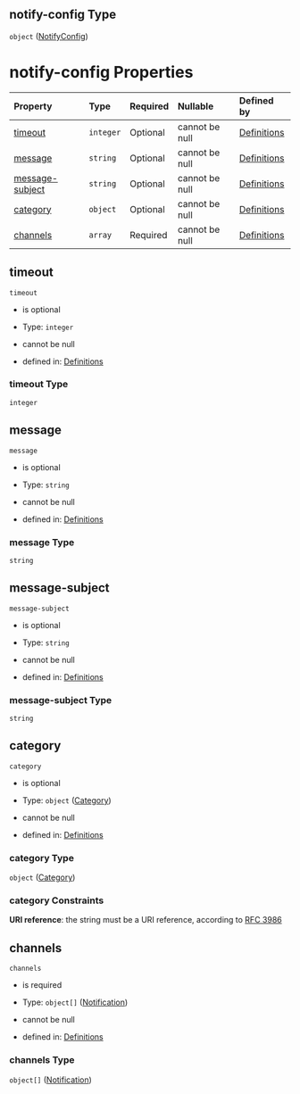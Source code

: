 ## notify-config Type

`object` ([NotifyConfig](definitions-definitions-fortamonitor-properties-notifyconfig.md))

# notify-config Properties

| Property                            | Type      | Required | Nullable       | Defined by                                                                                                                                                                                          |
| :---------------------------------- | :-------- | :------- | :------------- | :-------------------------------------------------------------------------------------------------------------------------------------------------------------------------------------------------- |
| [timeout](#timeout)                 | `integer` | Optional | cannot be null | [Definitions](definitions-definitions-fortamonitor-properties-notifyconfig-properties-timeout.md "#/definitions/fortaMonitor/properties/notify-config/properties/timeout")                 |
| [message](#message)                 | `string`  | Optional | cannot be null | [Definitions](definitions-definitions-fortamonitor-properties-notifyconfig-properties-message.md "#/definitions/fortaMonitor/properties/notify-config/properties/message")                 |
| [message-subject](#message-subject) | `string`  | Optional | cannot be null | [Definitions](definitions-definitions-fortamonitor-properties-notifyconfig-properties-message-subject.md "#/definitions/fortaMonitor/properties/notify-config/properties/message-subject") |
| [category](#category)               | `object`  | Optional | cannot be null | [Definitions](definitions-definitions-category.md "#/definitions/fortaMonitor/properties/notify-config/properties/category")                                                               |
| [channels](#channels)               | `array`   | Required | cannot be null | [Definitions](definitions-definitions-fortamonitor-properties-notifyconfig-properties-channels.md "#/definitions/fortaMonitor/properties/notify-config/properties/channels")               |

## timeout



`timeout`

*   is optional

*   Type: `integer`

*   cannot be null

*   defined in: [Definitions](definitions-definitions-fortamonitor-properties-notifyconfig-properties-timeout.md "#/definitions/fortaMonitor/properties/notify-config/properties/timeout")

### timeout Type

`integer`

## message



`message`

*   is optional

*   Type: `string`

*   cannot be null

*   defined in: [Definitions](definitions-definitions-fortamonitor-properties-notifyconfig-properties-message.md "#/definitions/fortaMonitor/properties/notify-config/properties/message")

### message Type

`string`

## message-subject



`message-subject`

*   is optional

*   Type: `string`

*   cannot be null

*   defined in: [Definitions](definitions-definitions-fortamonitor-properties-notifyconfig-properties-message-subject.md "#/definitions/fortaMonitor/properties/notify-config/properties/message-subject")

### message-subject Type

`string`

## category



`category`

*   is optional

*   Type: `object` ([Category](definitions-definitions-category.md))

*   cannot be null

*   defined in: [Definitions](definitions-definitions-category.md "#/definitions/fortaMonitor/properties/notify-config/properties/category")

### category Type

`object` ([Category](definitions-definitions-category.md))

### category Constraints

**URI reference**: the string must be a URI reference, according to [RFC 3986](https://tools.ietf.org/html/rfc3986 "check the specification")

## channels



`channels`

*   is required

*   Type: `object[]` ([Notification](definitions-definitions-notification.md))

*   cannot be null

*   defined in: [Definitions](definitions-definitions-fortamonitor-properties-notifyconfig-properties-channels.md "#/definitions/fortaMonitor/properties/notify-config/properties/channels")

### channels Type

`object[]` ([Notification](definitions-definitions-notification.md))
